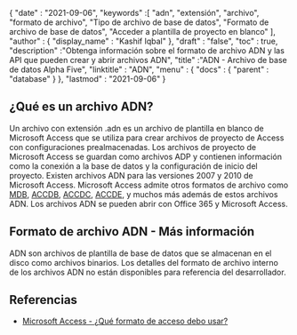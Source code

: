 {
  "date" : "2021-09-06",
  "keywords" :[ "adn", "extensión", "archivo", "formato de archivo", "Tipo de archivo de base de datos", "Formato de archivo de base de datos", "Acceder a plantilla de proyecto en blanco" ],
  "author" : {
    "display_name" : "Kashif Iqbal"
},
  "draft" : "false",
  "toc" : true,
  "description" :"Obtenga información sobre el formato de archivo ADN y las API que pueden crear y abrir archivos ADN",
  "title" :"ADN - Archivo de base de datos Alpha Five",
  "linktitle" : "ADN",
  "menu" : {
    "docs" : {
      "parent" : "database"
}
},
  "lastmod" : "2021-09-06"
}

## ¿Qué es un archivo ADN?

Un archivo con extensión .adn es un archivo de plantilla en blanco de Microsoft Access que se utiliza para crear archivos de proyecto de Access con configuraciones prealmacenadas. Los archivos de proyecto de Microsoft Access se guardan como archivos ADP y contienen información como la conexión a la base de datos y la configuración de inicio del proyecto. Existen archivos ADN para las versiones 2007 y 2010 de Microsoft Access. Microsoft Access admite otros formatos de archivo como [MDB](/es/database/mdb/), [ACCDB](/es/database/accdb/), [ACCDC](/es/database/accdc/), [ACCDE](/es/database/accde/ ), y muchos más además de estos archivos ADN. Los archivos ADN se pueden abrir con Office 365 y Microsoft Access.

## Formato de archivo ADN - Más información

ADN son archivos de plantilla de base de datos que se almacenan en el disco como archivos binarios. Los detalles del formato de archivo interno de los archivos ADN no están disponibles para referencia del desarrollador.

## Referencias

* [Microsoft Access - ¿Qué formato de acceso debo usar?](https://support.microsoft.com/en-us/office/which-access-file-format-should-i-use-012d9ab3-d14c-479e-b617-be66f9070b41)

